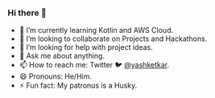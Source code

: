 ### Hi there 👋

- 🌱 I’m currently learning Kotlin and AWS Cloud.
- 👯 I’m looking to collaborate on Projects and Hackathons.
- 🤔 I’m looking for help with project ideas.
- 💬 Ask me about anything.
- 📫 How to reach me: Twitter :bird: [@yashketkar](https://twitter.com/yashketkar).
- 😄 Pronouns: He/Him.
- ⚡ Fun fact: My patronus is a Husky.
